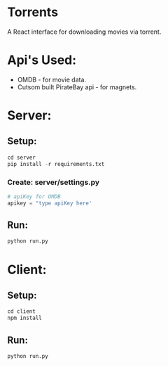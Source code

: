 # Torrents

A React interface for downloading movies via torrent.

# Api's Used:

- OMDB - for movie data.
- Cutsom built PirateBay api - for magnets.

# Server:

## Setup:

```python
cd server
pip install -r requirements.txt
```

### Create: server/settings.py

```python
# apiKey for OMDB
apikey = "type apiKey here'
```

## Run:

```python
python run.py
```

# Client:

## Setup:

```python
cd client
npm install
```

## Run:

```python
python run.py
```
